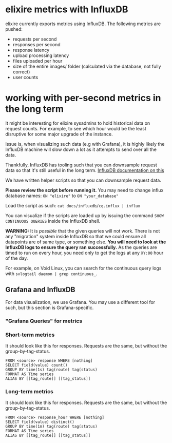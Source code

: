 # elixire metrics with InfluxDB

elixire currently exports metrics using InfluxDB. The following metrics are
pushed:

- requests per second
- responses per second
- response latency
- upload processing latency
- files uploaded per hour
- size of the entire images/ folder (calculated via the database, not fully correct)
- user counts

# working with per-second metrics in the long term

It might be interesting for elixire sysadmins to hold historical data on request
counts. For example, to see which hour would be the least disruptive for some
major upgrade of the instance.

Issue is, when visualizing such data (e.g with Grafana), it is highly likely
the InfluxDB machine will slow down a lot as it attempts to send over all the
data.

Thankfully, InfluxDB has tooling such that you can downsample request data
so that it's still useful in the long term.
[InfluxDB documentation on this](https://docs.influxdata.com/influxdb/v1.8/guides/downsample_and_retain/)

We have written helper scripts so that you can downsample request data.

**Please review the script before running it.** You may need to change
influx database names: `ON "elixire"` to `ON "your_database"`

Load the script as such: `cat docs/influxdb/cq.influx | influx`

You can visualize if the scripts are loaded up by issuing the command
`SHOW CONTINUOUS QUERIES` inside the InfluxDB shell.

**WARNING:** It is _possible_ that the given queries will not work. There is not
any "migration" system inside InfluxDB so that we could ensure all datapoints
are of same type, or something else. **You will need to look at the InfluxDB
logs to ensure the query ran successfully.** As the queries are timed to run
on every hour, you need only to get the logs at any `XY:00` hour of the day.

For example, on Void Linux, you can search for the continuous query logs with
`svlogtail daemon | grep continuous_`.

## Grafana and InfluxDB

For data visualization, we use Grafana. You may use a different tool for such,
but this section is Grafana-specific.

### "Grafana Queries" for metrics

### Short-term metrics

It should look like this for responses. Requests are the same, but without the
group-by-tag-status.

```
FROM <source> response WHERE [nothing]
SELECT field(value) count()
GROUP BY time(1s) tag(route) tag(status)
FORMAT AS Time series
ALIAS BY [[tag_route]] [[tag_status]]
```

### Long-term metrics

It should look like this for responses. Requests are the same, but without the
group-by-tag-status.

```
FROM <source> response_hour WHERE [nothing]
SELECT field(value) distinct()
GROUP BY time(1m) tag(route) tag(status)
FORMAT AS Time series
ALIAS BY [[tag_route]] [[tag_status]]
```
